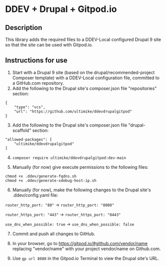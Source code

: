 # DDEV + Drupal + Gitpod.io

## Description

This library adds the required files to a DDEV-Local configured Drupal 9 site so that the site can be used with Gitpod.io.

## Instructions for use

1.  Start with a Drupal 9 site (based on the drupal/recommended-project Composer template) with a DDEV-Local configuration file, committed to a GitHub.com repository. 
2.  Add the following to the Drupal site's composer.json file "repositories" section:

```
{
    "type": "vcs",
    "url": "https://github.com/ultimike/ddevdrupalgitpod"
}
```

3.  Add the following to the Drupal site's composer.json file "drupal-scaffold" section:

```
"allowed-packages": [
    "ultimike/ddevdrupalgitpod"
]
```

4.  `composer require ultimike/ddevdrupalgitpod:dev-main`

5.  Manually (for now) give execute permissions to the following files:

```
chmod +x .ddev/generate-fqdns.sh
chmod +x .ddev/generate-xdebug-host-ip.sh
```

6.  Manually (for now), make the following changes to the Drupal site's .ddev/config.yaml file:

`router_http_port: "80"` -> `router_http_port: "8080"`

`router_https_port: "443"` -> `router_https_port: "8443"`

`use_dns_when_possible: true` -> `use_dns_when_possible: false`

7.  Commit and push all changes to GitHub.

8.  In your browser, go to https://gitpod.io/#github.com/vendor/name replacing "vendor/name" with your project vendor/name on Github.com.

9. Use `gp url 8080` in the Gitpod.io Terminal to view the Drupal site's URL.